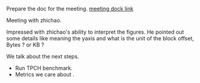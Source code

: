 

Prepare the doc for the meeting.
[meeting dock link](https://www.notion.so/Meeting-8-10-addf1388e6584562a0f67cc207f32988)


Meeting with zhichao.

Impressed with zhichao's ability to interpret the figures.
He pointed out some details like meaning the yaxis and what is the unit of the block offset, Bytes ? or KB ? 


We talk about the next steps. 
- Run TPCH benchmark.
- Metrics we care about .


